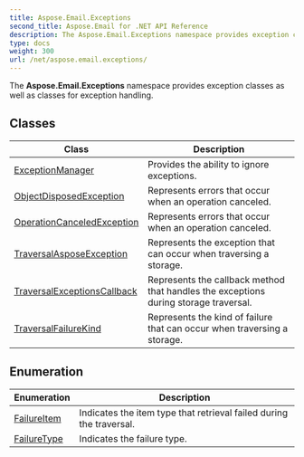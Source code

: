 ```yaml
---
title: Aspose.Email.Exceptions
second_title: Aspose.Email for .NET API Reference
description: The Aspose.Email.Exceptions namespace provides exception classes as well as classes for exception handling
type: docs
weight: 300
url: /net/aspose.email.exceptions/
---
```

The **Aspose.Email.Exceptions** namespace provides exception classes as well as classes for exception handling.

## Classes

| Class | Description |
| --- | --- |
| [ExceptionManager](./exceptionmanager/) | Provides the ability to ignore exceptions. |
| [ObjectDisposedException](./objectdisposedexception/) | Represents errors that occur when an operation canceled. |
| [OperationCanceledException](./operationcanceledexception/) | Represents errors that occur when an operation canceled. |
| [TraversalAsposeException](./traversalasposeexception/) | Represents the exception that can occur when traversing a storage. |
| [TraversalExceptionsCallback](./traversalexceptionscallback/) | Represents the callback method that handles the exceptions during storage traversal. |
| [TraversalFailureKind](./traversalfailurekind/) | Represents the kind of failure that can occur when traversing a storage. |
## Enumeration

| Enumeration | Description |
| --- | --- |
| [FailureItem](./failureitem/) | Indicates the item type that retrieval failed during the traversal. |
| [FailureType](./failuretype/) | Indicates the failure type. |


